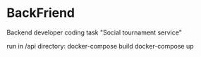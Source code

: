 # BackFriend
Backend developer coding task "Social tournament service"

run in /api directory:
docker-compose build
docker-compose up
